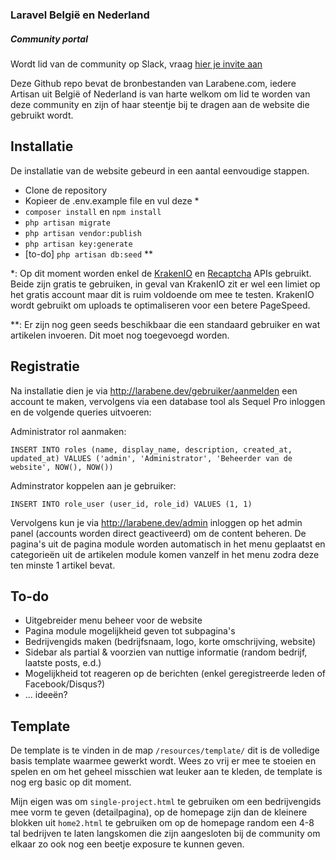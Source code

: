 ### Laravel Belgi&euml; en Nederland
##### Community portal

Wordt lid van de community op Slack, vraag [hier je invite aan](https://larabene.signup.team/)

Deze Github repo bevat de bronbestanden van Larabene.com, iedere Artisan uit Belgi&euml; of Nederland
is van harte welkom om lid te worden van deze community en zijn of haar steentje bij te dragen aan de
website die gebruikt wordt.

## Installatie

De installatie van de website gebeurd in een aantal eenvoudige stappen.

- Clone de repository
- Kopieer de .env.example file en vul deze *
- `composer install` en `npm install`
- `php artisan migrate`
- `php artisan vendor:publish`
- `php artisan key:generate`
- [to-do] `php artisan db:seed` **

*: Op dit moment worden enkel de [KrakenIO](https://kraken.io/) en [Recaptcha](https://www.google.com/recaptcha/intro/invisible.html) APIs gebruikt.
Beide zijn gratis te gebruiken, in geval van KrakenIO zit er wel een limiet op het gratis account maar dit is ruim voldoende om mee te testen. KrakenIO
wordt gebruikt om uploads te optimaliseren voor een betere PageSpeed.

**: Er zijn nog geen seeds beschikbaar die een standaard gebruiker en wat artikelen invoeren. Dit moet nog toegevoegd
worden.

## Registratie

Na installatie dien je via http://larabene.dev/gebruiker/aanmelden een account te maken, vervolgens via een
database tool als Sequel Pro inloggen en de volgende queries uitvoeren:

Administrator rol aanmaken:
```
INSERT INTO roles (name, display_name, description, created_at, updated_at) VALUES ('admin', 'Administrator', 'Beheerder van de website', NOW(), NOW())
```

Adminstrator koppelen aan je gebruiker:
```
INSERT INTO role_user (user_id, role_id) VALUES (1, 1)
```

Vervolgens kun je via http://larabene.dev/admin inloggen op het admin panel (accounts worden direct geactiveerd) om
de content beheren. De pagina's uit de pagina module worden automatisch in het menu geplaatst en categorie&euml;n uit
de artikelen module komen vanzelf in het menu zodra deze ten minste 1 artikel bevat.

## To-do

- Uitgebreider menu beheer voor de website
- Pagina module mogelijkheid geven tot subpagina's
- Bedrijvengids maken (bedrijfsnaam, logo, korte omschrijving, website)
- Sidebar als partial & voorzien van nuttige informatie (random bedrijf, laatste posts, e.d.)
- Mogelijkheid tot reageren op de berichten (enkel geregistreerde leden of Facebook/Disqus?)
- ... idee&euml;n?

## Template

De template is te vinden in de map `/resources/template/` dit is de volledige basis template waarmee gewerkt wordt.
Wees zo vrij er mee te stoeien en spelen en om het geheel misschien wat leuker aan te kleden, de template is nog erg
basic op dit moment.

Mijn eigen was om `single-project.html` te gebruiken om een bedrijvengids mee vorm te geven (detailpagina), op de
homepage zijn dan de kleinere blokken uit `home2.html`  te gebruiken om op de homepage random een 4-8 tal bedrijven
te laten langskomen die zijn aangesloten bij de community om elkaar zo ook nog een beetje exposure te kunnen geven.
